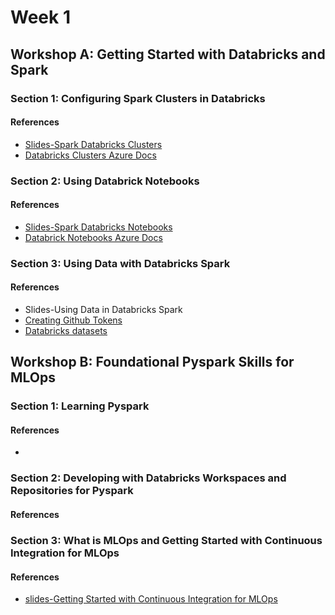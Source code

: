 # Week 1

## Workshop A:  Getting Started with Databricks and Spark

### Section 1:  Configuring Spark Clusters in Databricks

#### References
* [Slides-Spark Databricks Clusters](https://docs.google.com/presentation/d/1a9bBh3Vsy3xpBLZsVvop7a0zdAH1Fdzsq5eNx1Om7kY/edit?usp=sharing)
* [Databricks Clusters Azure Docs](https://docs.microsoft.com/en-us/azure/databricks/clusters/)

### Section 2:  Using Databrick Notebooks

#### References
* [Slides-Spark Databricks Notebooks](https://docs.google.com/presentation/d/1hgXX5cdcukZCQQhF6VZMNn9A8gLRVVoFe46Z2cHIZd4/edit?usp=sharing)
* [Databrick Notebooks Azure Docs](https://docs.microsoft.com/en-us/azure/databricks/notebooks/)


### Section 3: Using Data with Databricks Spark
#### References
* Slides-Using Data in Databricks Spark
* [Creating Github Tokens](https://docs.github.com/en/authentication/keeping-your-account-and-data-secure/creating-a-personal-access-token)
* [Databricks datasets](https://docs.microsoft.com/en-us/azure/databricks/data/databricks-datasets)

## Workshop B: Foundational Pyspark Skills for MLOps

### Section 1:  Learning Pyspark

#### References
* 

### Section 2: Developing with Databricks Workspaces and Repositories for Pyspark

#### References

### Section 3:  What is MLOps and Getting Started with Continuous Integration for MLOps

#### References
* [slides-Getting Started with Continuous Integration for MLOps](https://docs.google.com/presentation/d/1yxQDmEODxkf1M29G_Gfjg9KJMGuLJuXYL-pXahVZ8dg/edit?usp=sharing)
